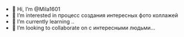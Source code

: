 - 👋 Hi, I’m @Mila1601
- 👀 I’m interested in процесс создания интересных фото коллажей 
- 🌱 I’m currently learning ..
- 💞️ I’m looking to collaborate on с интересными людьми...
  

<!---
Mila1601/Mila1601 is a ✨ special ✨ repository because its `README.md` (this file) appears on your GitHub profile.
You can click the Preview link to take a look at your changes.
--->

